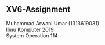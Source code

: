## XV6-Assignment
Muhammad Arwani Umar (1313619031) <br>
Ilmu Komputer 2019 <br>
System Operation 114
